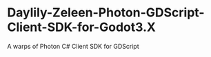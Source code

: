 # Daylily-Zeleen-Photon-GDScript-Client-SDK-for-Godot3.X
A warps of Photon C# Client SDK for GDScript
